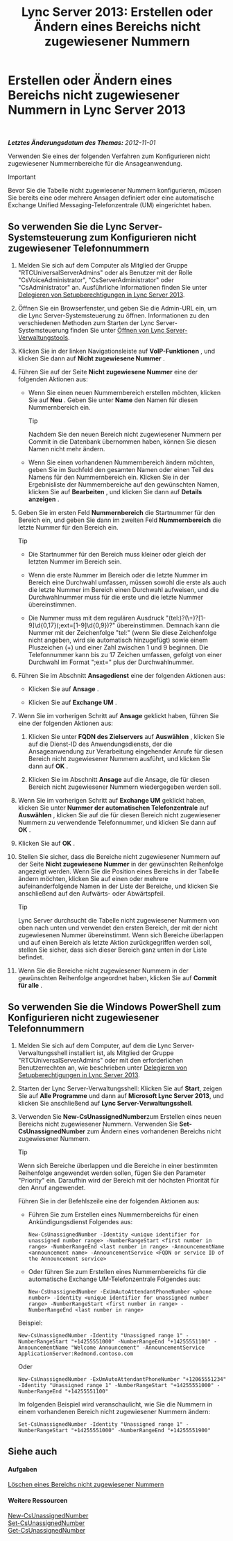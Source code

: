 ﻿---
title: 'Lync Server 2013: Erstellen oder Ändern eines Bereichs nicht zugewiesener Nummern'
TOCTitle: Erstellen oder Ändern eines Bereichs nicht zugewiesener Nummern
ms:assetid: a102b226-0460-4d5c-82f9-79b8444fa958
ms:mtpsurl: https://technet.microsoft.com/de-de/library/Gg412748(v=OCS.15)
ms:contentKeyID: 49294937
ms.date: 05/19/2016
mtps_version: v=OCS.15
ms.translationtype: HT
---

# Erstellen oder Ändern eines Bereichs nicht zugewiesener Nummern in Lync Server 2013

 

_**Letztes Änderungsdatum des Themas:** 2012-11-01_

Verwenden Sie eines der folgenden Verfahren zum Konfigurieren nicht zugewiesener Nummernbereiche für die Ansageanwendung.


> [!IMPORTANT]
> Bevor Sie die Tabelle nicht zugewiesener Nummern konfigurieren, müssen Sie bereits eine oder mehrere Ansagen definiert oder eine automatische Exchange Unified Messaging-Telefonzentrale (UM) eingerichtet haben.



## So verwenden Sie die Lync Server-Systemsteuerung zum Konfigurieren nicht zugewiesener Telefonnummern

1.  Melden Sie sich auf dem Computer als Mitglied der Gruppe "RTCUniversalServerAdmins" oder als Benutzer mit der Rolle "CsVoiceAdministrator", "CsServerAdministrator" oder "CsAdministrator" an. Ausführliche Informationen finden Sie unter [Delegieren von Setupberechtigungen in Lync Server 2013](lync-server-2013-delegate-setup-permissions.md).

2.  Öffnen Sie ein Browserfenster, und geben Sie die Admin-URL ein, um die Lync Server-Systemsteuerung zu öffnen. Informationen zu den verschiedenen Methoden zum Starten der Lync Server-Systemsteuerung finden Sie unter [Öffnen von Lync Server-Verwaltungstools](lync-server-2013-open-lync-server-administrative-tools.md).

3.  Klicken Sie in der linken Navigationsleiste auf **VoIP-Funktionen** , und klicken Sie dann auf **Nicht zugewiesene Nummer** .

4.  Führen Sie auf der Seite **Nicht zugewiesene Nummer** eine der folgenden Aktionen aus:
    
      - Wenn Sie einen neuen Nummernbereich erstellen möchten, klicken Sie auf **Neu** . Geben Sie unter **Name** den Namen für diesen Nummernbereich ein.
        

        > [!TIP]
        > Nachdem Sie den neuen Bereich nicht zugewiesener Nummern per Commit in die Datenbank übernommen haben, können Sie diesen Namen nicht mehr ändern.

    
      - Wenn Sie einen vorhandenen Nummernbereich ändern möchten, geben Sie im Suchfeld den gesamten Namen oder einen Teil des Namens für den Nummernbereich ein. Klicken Sie in der Ergebnisliste der Nummernbereiche auf den gewünschten Namen, klicken Sie auf **Bearbeiten** , und klicken Sie dann auf **Details anzeigen** .

5.  Geben Sie im ersten Feld **Nummernbereich** die Startnummer für den Bereich ein, und geben Sie dann im zweiten Feld **Nummernbereich** die letzte Nummer für den Bereich ein.
    

    > [!TIP]
    > <UL>
    > <LI>
    > <P>Die Startnummer für den Bereich muss kleiner oder gleich der letzten Nummer im Bereich sein.</P>
    > <LI>
    > <P>Wenn die erste Nummer im Bereich oder die letzte Nummer im Bereich eine Durchwahl umfassen, müssen sowohl die erste als auch die letzte Nummer im Bereich einen Durchwahl aufweisen, und die Durchwahlnummer muss für die erste und die letzte Nummer übereinstimmen.</P>
    > <LI>
    > <P>Die Nummer muss mit dem regulären Ausdruck "(tel:)?(\+)?[1-9]\d{0,17}(;ext=[1-9]\d{0,9})?" übereinstimmen. Demnach kann die Nummer mit der Zeichenfolge "tel:" (wenn Sie diese Zeichenfolge nicht angeben, wird sie automatisch hinzugefügt) sowie einem Pluszeichen (+) und einer Zahl zwischen&nbsp;1 und&nbsp;9 beginnen. Die Telefonnummer kann bis zu 17&nbsp;Zeichen umfassen, gefolgt von einer Durchwahl im Format ";ext=" plus der Durchwahlnummer.</P></LI></UL>



6.  Führen Sie im Abschnitt **Ansagedienst** eine der folgenden Aktionen aus:
    
      - Klicken Sie auf **Ansage** .
    
      - Klicken Sie auf **Exchange UM** .

7.  Wenn Sie im vorherigen Schritt auf **Ansage** geklickt haben, führen Sie eine der folgenden Aktionen aus:
    
    1.  Klicken Sie unter **FQDN des Zielservers** auf **Auswählen** , klicken Sie auf die Dienst-ID des Anwendungsdiensts, der die Ansageanwendung zur Verarbeitung eingehender Anrufe für diesen Bereich nicht zugewiesener Nummern ausführt, und klicken Sie dann auf **OK** .
    
    2.  Klicken Sie im Abschnitt **Ansage** auf die Ansage, die für diesen Bereich nicht zugewiesener Nummern wiedergegeben werden soll.

8.  Wenn Sie im vorherigen Schritt auf **Exchange UM** geklickt haben, klicken Sie unter **Nummer der automatischen Telefonzentrale** auf **Auswählen** , klicken Sie auf die für diesen Bereich nicht zugewiesener Nummern zu verwendende Telefonnummer, und klicken Sie dann auf **OK** .

9.  Klicken Sie auf **OK** .

10. Stellen Sie sicher, dass die Bereiche nicht zugewiesener Nummern auf der Seite **Nicht zugewiesene Nummer** in der gewünschten Reihenfolge angezeigt werden. Wenn Sie die Position eines Bereichs in der Tabelle ändern möchten, klicken Sie auf einen oder mehrere aufeinanderfolgende Namen in der Liste der Bereiche, und klicken Sie anschließend auf den Aufwärts- oder Abwärtspfeil.
    

    > [!TIP]
    > Lync Server durchsucht die Tabelle nicht zugewiesener Nummern von oben nach unten und verwendet den ersten Bereich, der mit der nicht zugewiesenen Nummer übereinstimmt. Wenn sich Bereiche überlappen und auf einen Bereich als letzte Aktion zurückgegriffen werden soll, stellen Sie sicher, dass sich dieser Bereich ganz unten in der Liste befindet.



11. Wenn Sie die Bereiche nicht zugewiesener Nummern in der gewünschten Reihenfolge angeordnet haben, klicken Sie auf **Commit für alle** .

## So verwenden Sie die Windows PowerShell zum Konfigurieren nicht zugewiesener Telefonnummern

1.  Melden Sie sich auf dem Computer, auf dem die Lync Server-Verwaltungsshell installiert ist, als Mitglied der Gruppe "RTCUniversalServerAdmins" oder mit den erforderlichen Benutzerrechten an, wie beschrieben unter [Delegieren von Setupberechtigungen in Lync Server 2013](lync-server-2013-delegate-setup-permissions.md).

2.  Starten der Lync Server-Verwaltungsshell: Klicken Sie auf **Start**, zeigen Sie auf **Alle Programme** und dann auf **Microsoft Lync Server 2013**, und klicken Sie anschließend auf **Lync Server-Verwaltungsshell**.

3.  Verwenden Sie **New-CsUnassignedNumber**zum Erstellen eines neuen Bereichs nicht zugewiesener Nummern. Verwenden Sie **Set-CsUnassignedNumber** zum Ändern eines vorhandenen Bereichs nicht zugewiesener Nummern.
    

    > [!TIP]
    > Wenn sich Bereiche überlappen und die Bereiche in einer bestimmten Reihenfolge angewendet werden sollen, fügen Sie den Parameter "Priority" ein. Daraufhin wird der Bereich mit der höchsten Priorität für den Anruf angewendet.

    
    Führen Sie in der Befehlszeile eine der folgenden Aktionen aus:
    
      - Führen Sie zum Erstellen eines Nummernbereichs für einen Ankündigungsdienst Folgendes aus:
        
            New-CsUnassignedNumber -Identity <unique identifier for unassigned number range> -NumberRangeStart <first number in range> -NumberRangeEnd <last number in range> -AnnouncementName <announcement name> -AnnouncementService <FQDN or service ID of the Announcement service>
    
      - Oder führen Sie zum Erstellen eines Nummernbereichs für die automatische Exchange UM-Telefonzentrale Folgendes aus:
        
            New-CsUnassignedNumber -ExUmAutoAttendantPhoneNumber <phone number> -Identity <unique identifier for unassigned number range> -NumberRangeStart <first number in range> -NumberRangeEnd <last number in range>
    
    Beispiel:
    
        New-CsUnassignedNumber -Identity "Unassigned range 1" -NumberRangeStart "+14255551000" -NumberRangeEnd "+14255551100" -AnnouncementName "Welcome Announcement" -AnnouncementService ApplicationServer:Redmond.contoso.com
    
    Oder
    
        New-CsUnassignedNumber -ExUmAutoAttendantPhoneNumber "+12065551234" -Identity "Unassigned range 1" -NumberRangeStart "+14255551000" -NumberRangeEnd "+14255551100"
    
    Im folgenden Beispiel wird veranschaulicht, wie Sie die Nummern in einem vorhandenen Bereich nicht zugewiesener Nummern ändern:
    
        Set-CsUnassignedNumber -Identity "Unassigned range 1" -NumberRangeStart "+14255551000" -NumberRangeEnd "+14255551900"

## Siehe auch

#### Aufgaben

[Löschen eines Bereichs nicht zugewiesener Nummern](lync-server-2013-delete-an-unassigned-number-range.md)  

#### Weitere Ressourcen

[New-CsUnassignedNumber](https://docs.microsoft.com/en-us/powershell/module/skype/New-CsUnassignedNumber)  
[Set-CsUnassignedNumber](https://docs.microsoft.com/en-us/powershell/module/skype/Set-CsUnassignedNumber)  
[Get-CsUnassignedNumber](https://docs.microsoft.com/en-us/powershell/module/skype/Get-CsUnassignedNumber)

